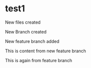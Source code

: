 # test1

New files created

New Branch created

New feature branch added

This is content from new feature branch

This is again from feature branch
